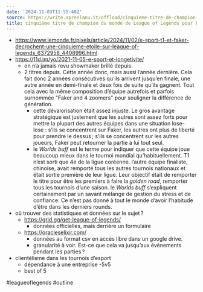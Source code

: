 ```yaml
---
date: '2024-11-03T11:55:48Z'
source: https://write.apreslanu.it/offload/cinquieme-titre-de-champion-du-monde-de-league-of-legends-pour-faker
title: cinquième titre de champion du monde de League of Legends pour Faker
---
```


- https://www.lemonde.fr/pixels/article/2024/11/02/e-sport-t1-et-faker-decrochent-une-cinquieme-etoile-sur-league-of-legends_6372958_4408996.html
- https://11d.im/yo/2021-11-05-e-sport-et-longetivite/
  - on n’a jamais revu showmaker brillé depuis.
  - 2 titres depuis. Cette année donc, mais aussi l’année dernière. Cela fait donc 2 années consécutives qu’ils arrivent jusqu’en finale, une autre année en demi-finale et deux fois de suite qu’ils gagnent. Tout cela avec la même composition d’équipe autrefois et parfois surnommée "Faker and 4 zoomers" pour souligner la différence de génération.
    - cette dévalorisation était assez injuste. Le gros avantage stratégique est justement que les autres sont assez forts pour mettre la plupart des autres équipes dans une situation lose-lose : s’ils se concentrent sur Faker, les autres ont plus de liberté pour prendre le dessus ; s’ils se concentrent sur les autres joueurs, Faker peut retourner la partie à lui tout seul.
    - le *Worlds buff* est le terme pour indiquer que cette équipe joue beaucoup mieux dans le tournoi mondial qu’habituellement. T1 n’est sorti que 4e de la ligue coréenne. l’autre équipe finaliste, chinoise, avait remporté tous les autres tournois nationaux et était sortie première de leur ligue. Leur objectif était de remporter le titre pour être les premiers à faire la *golden road*, remporter tous les tournois d’une saison. le *Worlds buff* s’expliquent certainement par un savant mélange de gestion du stress et de confiance. Ce n’est pas donné à tout le monde d’avoir l’habitude d’être dans les derniers rounds.
- où trouver des statistiques et données sur le sujet ?
  - https://grid.gg/get-league-of-legends/
    - données officielles, mais derrière un formulaire
  - https://oracleselixir.com/
    - données au format csv en accès libre dans un google drive.
    - granularité à voir. Est-ce que cela va jusqu’aux événements pendant les parties ?
- clientélisme dans les tournois d’esport
  - dépendance à une entreprise
-5v5
  - best of 5

#leagueoflegends #outline